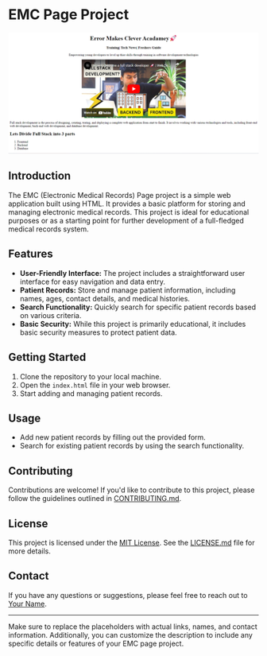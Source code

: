 # EMC Page Project

![Project Image](EMC.png)

## Introduction

The EMC (Electronic Medical Records) Page project is a simple web application built using HTML. It provides a basic platform for storing and managing electronic medical records. This project is ideal for educational purposes or as a starting point for further development of a full-fledged medical records system.

## Features

- **User-Friendly Interface:** The project includes a straightforward user interface for easy navigation and data entry.
- **Patient Records:** Store and manage patient information, including names, ages, contact details, and medical histories.
- **Search Functionality:** Quickly search for specific patient records based on various criteria.
- **Basic Security:** While this project is primarily educational, it includes basic security measures to protect patient data.

## Getting Started

1. Clone the repository to your local machine.
2. Open the `index.html` file in your web browser.
3. Start adding and managing patient records.

## Usage

- Add new patient records by filling out the provided form.
- Search for existing patient records by using the search functionality.

## Contributing

Contributions are welcome! If you'd like to contribute to this project, please follow the guidelines outlined in [CONTRIBUTING.md](link_to_contributing.md).

## License

This project is licensed under the [MIT License](link_to_license.md). See the [LICENSE.md](link_to_license.md) file for more details.

## Contact

If you have any questions or suggestions, please feel free to reach out to [Your Name](mailto:your@email.com).

---

Make sure to replace the placeholders with actual links, names, and contact information. Additionally, you can customize the description to include any specific details or features of your EMC page project.
